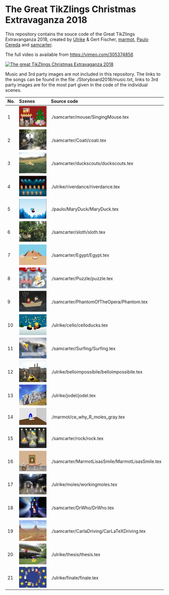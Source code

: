 # The Great TikZlings Christmas Extravaganza 2018

This repository contains the souce code of the Great TikZlings Extravanganza 2018, created by 
[Ulrike](https://github.com/u-fischer) & Gert Fischer, [marmot](https://tex.stackexchange.com/users/121799/marmot), [Paulo Cereda](https://github.com/cereda) and [samcarter](https://github.com/samcarter).

The full video is available from https://vimeo.com/305374856

[![The great TikZlings Christmas Extravaganza 2018](https://user-images.githubusercontent.com/43832342/49704004-3cd27500-fc0d-11e8-9002-319a8e71aca7.png)](https://vimeo.com/305374856)

Music and 3rd party images are not included in this repository. The links to the songs can be found in the file ./Storyboard2018/music.txt, links to 3rd party images are for the most part given in the code of the individual scenes.

| No. | Szenes                                      | Source code                 
| :---| :-------------------------------------------| :------------------------------------|
| 1   | ![](./Storyboard2018/Images/mouse.png)      | ./samcarter/mouse/SingingMouse.tex   | 
| 2   | ![](./Storyboard2018/Images/coati.png)      | ./samcarter/Coati/coati.tex |
| 3   | ![](./Storyboard2018/Images/scouts.png)     | ./samcarter/duckscouts/duckscouts.tex | 
| 4   | ![](./Storyboard2018/Images/riverdance.png) | ./ulrike/riverdance/riverdance.tex |
| 5   | ![](./Storyboard2018/Images/mary.png)       | ./paulo/MaryDuck/MaryDuck.tex |
| 6   | ![](./Storyboard2018/Images/6.png)          | ./samcarter/sloth/sloth.tex |
| 7   | ![](./Storyboard2018/Images/11.png)         | ./samcarter/Egypt/Egypt.tex |
| 8   | ![](./Storyboard2018/Images/puzzle.png)     | ./samcarter/Puzzle/puzzle.tex | 
| 9   | ![](./Storyboard2018/Images/10.png)         | ./samcarter/PhantomOfTheOpera/Phantom.tex |
| 10  | ![](./Storyboard2018/Images/cello.png)      | ./ulrike/cello/celloducks.tex |
| 11  | ![](./Storyboard2018/Images/surf.png)       | ./samcarter/Surfing/Surfing.tex |
| 12  | ![](./Storyboard2018/Images/bello.png)      | ./ulrike/belloimpossibile/belloimpossibile.tex |
| 13  | ![](./Storyboard2018/Images/jodel.png)      | ./ulrike/jodel/jodel.tex |
| 14  | ![](./Storyboard2018/Images/marmotgray.PNG) | ./marmot/ce_why_R_moles_gray.tex  | 
| 15  | ![](./Storyboard2018/Images/rock.png)       | ./samcarter/rock/rock.tex |
| 16  | ![](./Storyboard2018/Images/Mona.png)       | ./samcarter/MarmotLisasSmile/MarmotLisasSmile.tex | 
| 17  | ![](./Storyboard2018/Images/moles.png)      | ./ulrike/moles/workingmoles.tex | 
| 18  | ![](./Storyboard2018/Images/doctor.png)     | ./samcarter/DrWho/DrWho.tex |
| 19  | ![](./Storyboard2018/Images/utah.png)       | ./samcarter/CarlaDriving/CarLaTeXDriving.tex | 
| 20  | ![](./Storyboard2018/Images/duck.png)       | ./ulrike/thesis/thesis.tex |
| 21  | ![](./Storyboard2018/Images/finale.png)     | ./ulrike/finale/finale.tex |

